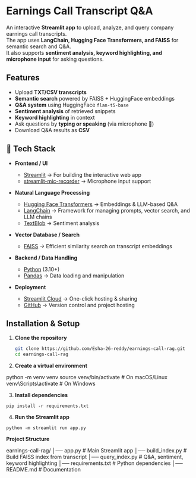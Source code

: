 # Earnings Call Transcript Q&A

An interactive **Streamlit app** to upload, analyze, and query company earnings call transcripts.  
The app uses **LangChain, Hugging Face Transformers, and FAISS** for semantic search and Q&A.  
It also supports **sentiment analysis, keyword highlighting, and microphone input** for asking questions.


## Features
- Upload **TXT/CSV transcripts**
- **Semantic search** powered by FAISS + HuggingFace embeddings
- **Q&A system** using HuggingFace `flan-t5-base`
- **Sentiment analysis** of retrieved snippets
- **Keyword highlighting** in context
- Ask questions by **typing or speaking** (via microphone 🎤)
- Download Q&A results as **CSV**


## 🧠 Tech Stack

- **Frontend / UI**
  - [Streamlit](https://streamlit.io/) → For building the interactive web app
  - [streamlit-mic-recorder](https://pypi.org/project/streamlit-mic-recorder/) → Microphone input support

- **Natural Language Processing**
  - [Hugging Face Transformers](https://huggingface.co/transformers/) → Embeddings & LLM-based Q&A
  - [LangChain](https://www.langchain.com/) → Framework for managing prompts, vector search, and LLM chains
  - [TextBlob](https://textblob.readthedocs.io/) → Sentiment analysis

- **Vector Database / Search**
  - [FAISS](https://github.com/facebookresearch/faiss) → Efficient similarity search on transcript embeddings

- **Backend / Data Handling**
  - [Python](https://www.python.org/) (3.10+)  
  - [Pandas](https://pandas.pydata.org/) → Data loading and manipulation

- **Deployment**
  - [Streamlit Cloud](https://streamlit.io/cloud) → One-click hosting & sharing
  - [GitHub](https://github.com/) → Version control and project hosting



##  Installation & Setup

1. **Clone the repository**
   ```bash
   git clone https://github.com/Esha-26-reddy/earnings-call-rag.git
   cd earnings-call-rag

2. **Create a virtual environment**

python -m venv venv
source venv/bin/activate   # On macOS/Linux
venv\Scripts\activate      # On Windows

3. **Install dependencies**

```pip install -r requirements.txt```

4. **Run the Streamlit app**

```python -m streamlit run app.py```


**Project Structure**

earnings-call-rag/
│── app.py                 # Main Streamlit app
│── build_index.py         # Build FAISS index from transcript
│── query_index.py         # Q&A, sentiment, keyword highlighting
│── requirements.txt       # Python dependencies
│── README.md              # Documentation
